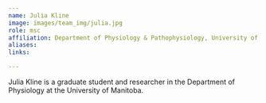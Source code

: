 ```yaml
---
name: Julia Kline
image: images/team_img/julia.jpg
role: msc
affiliation: Department of Physiology & Pathophysiology, University of Manitoba
aliases:
links:

---
```


Julia Kline is a graduate student and researcher in the Department of Physiology at the University of Manitoba. 